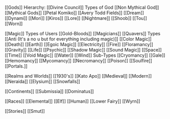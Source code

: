 [[Gods]]
 Hierarchy: [[Divine Council]]
 Types of God
  [[Non Mythical God]]
  [[Mythical Gods]]
 [[Petal Komiko]]
 [[Avery Todd Fields]]
 [[Dream]]
 [[Dynami]]
 [[Mori]]
 [[Kiros]]
 [[Lore]]
 [[Nightmare]]
 [[Shoob]]
 [[Tou]]
 [[Worn]]

[[Magic]]
 Types of Users
   [[Gold-Bloods]]
   [[Magicians]]
   [[Quavers]]
 Types
   [[Anti (It's a no u but for everything including magic)]]
   [[Color Magic]]
   [[Death]]
   [[Earth]]
   [[Egoic Magic]]
   [[Electricity]]
   [[Fire]]
   [[Floramancy]]
   [[Gravity]]
   [[Life]]
   [[Psychic]]
   [[Shadow Magic]]
   [[Sound Magic]]
   [[Space]]
   [[Time]]
   [[Void Magic]]
   [[Water]]
   [[Wind]]
 Sub-Types
  [[Cryomancy]]
  [[Gale]]
  [[Hemomancy]]
  [[Mycomancy]]
  [[Necromancy]]
  [[Poison]]
  [[Soulfire]]
  [[Portals.]]

[[Realms and Worlds]]
 [[1930's]]
 [[Kato Apo]]
 [[Medieval]]
 [[Modern]]
 [[Neraida]]
 [[Elysium]]
 [[Snowfalls]]

[[Continents]]
 [[Submissia]]
 [[Dominatus]]

[[Races]]
 [[Elemental]]
 [[Elf]]
 [[Human]]
 [[Lower Fairy]]
 [[Wyrn]]

[[Stories]]
[[Smut]]